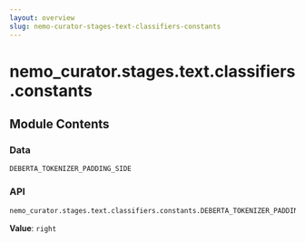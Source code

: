 ```yaml
---
layout: overview
slug: nemo-curator-stages-text-classifiers-constants
---
```


# nemo_curator.stages.text.classifiers.constants



## Module Contents

### Data

`DEBERTA_TOKENIZER_PADDING_SIDE`

### API

```python
nemo_curator.stages.text.classifiers.constants.DEBERTA_TOKENIZER_PADDING_SIDE
```

**Value**: `right`

